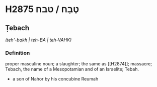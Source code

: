 # H2875 טֶבַח / טבח

## Ṭebach

_(teh'-bakh | teh-BA | teh-VAHK)_

### Definition

proper masculine noun; a slaughter; the same as [[H2874]]; massacre; Tebach, the name of a Mesopotamian and of an Israelite; Tebah.

- a son of Nahor by his concubine Reumah
